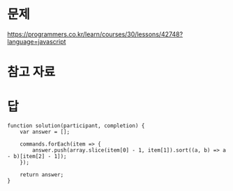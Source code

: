 # 문제
https://programmers.co.kr/learn/courses/30/lessons/42748?language=javascript

# 참고 자료

# 답
    function solution(participant, completion) {
        var answer = [];

        commands.forEach(item => {
            answer.push(array.slice(item[0] - 1, item[1]).sort((a, b) => a - b)[item[2] - 1]);
        });

        return answer;
    }
